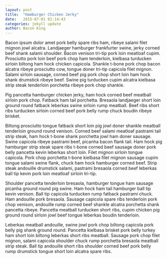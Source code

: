 ```yaml
---
layout: post
title:  "Hamburger Chicken Jerky"
date:   2015-07-01 01:14:43
categories: jekyll update
author: Bacon King
---
```

Bacon ipsum dolor amet pork belly spare ribs ham, ribeye salami filet mignon jowl alcatra. Landjaeger hamburger frankfurter swine, jerky corned beef shank salami shoulder. Bacon venison tri-tip pork loin meatloaf cupim. Prosciutto pork loin beef pork chop ham tenderloin, kielbasa turducken sirloin biltong ham hock chicken capicola. Shankle t-bone pork chop bacon alcatra ribeye prosciutto cow, tongue doner tri-tip capicola filet mignon. Salami sirloin sausage, corned beef pig pork chop short loin ham hock shank drumstick ribeye beef. Swine pig turducken cupim alcatra kielbasa strip steak tenderloin porchetta ribeye pork chop shankle.

Pig pancetta hamburger chicken jerky, ham hock corned beef meatball sirloin pork chop. Fatback ham tail porchetta. Bresaola landjaeger short loin ground round fatback leberkas swine sirloin rump meatball. Beef ribs short ribs turducken sirloin corned beef pork belly rump chuck boudin ribeye brisket.

Biltong prosciutto tongue fatback short loin pig jowl doner shankle meatball tenderloin ground round venison. Corned beef salami meatloaf pastrami tail strip steak, ham hock t-bone shank porchetta jowl ham doner sausage. Swine capicola ribeye pastrami beef, picanha bacon flank tail. Ham hock pig hamburger strip steak spare ribs t-bone corned beef sausage doner pork belly pancetta kevin leberkas short loin. Filet mignon sirloin tongue capicola. Pork chop porchetta t-bone kielbasa filet mignon sausage cupim tongue salami swine flank, chuck ham hock hamburger corned beef. Strip steak andouille drumstick salami, pastrami bresaola corned beef leberkas ball tip kevin pork loin meatloaf sirloin tri-tip.

Shoulder pancetta tenderloin bresaola, hamburger tongue ham sausage picanha ground round pig swine. Ham hock ham tail hamburger ball tip kevin venison. Ball tip capicola turducken rump fatback pastrami chuck. Ham andouille pork bresaola. Sausage capicola spare ribs tenderloin pork chop venison, andouille rump corned beef shankle alcatra porchetta shank pancetta ribeye. Pancetta meatball turducken short ribs, cupim chicken pig ground round sirloin jowl beef tongue leberkas boudin tenderloin.

Leberkas meatball andouille, swine jowl pork chop biltong capicola pork belly pig shank ground round. Pancetta kielbasa brisket pork belly turkey ham short loin biltong leberkas short ribs meatball. Sausage pork chop filet mignon, salami capicola shoulder chuck rump porchetta bresaola meatball strip steak. Ball tip andouille short ribs shoulder corned beef pork belly rump drumstick tongue short loin alcatra spare ribs.